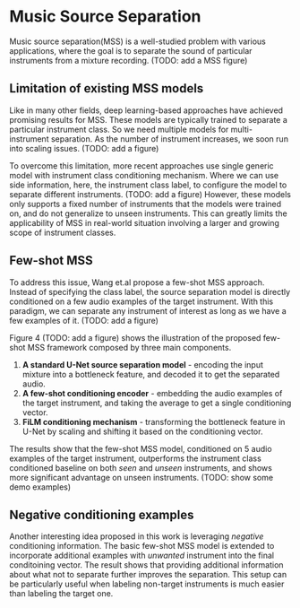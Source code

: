 # Music Source Separation

Music source separation(MSS) is a well-studied problem with various applications, where the goal is to separate the sound of particular instruments from a mixture recording. (TODO: add a MSS figure)

## Limitation of existing MSS models
Like in many other fields, deep learning-based approaches have achieved promising results for MSS. These models are typically trained to separate a particular instrument class. So we need multiple models for multi-instrument separation. As the number of instrument increases, we soon run into scaling issues. (TODO: add a figure)

To overcome this limitation, more recent approaches use single generic model with instrument class conditioning mechanism. Where we can use side information, here, the instrument class label, to configure the model to separate different instruments. (TODO: add a figure) However, these models only supports a fixed number of instruments that the models were trained on, and do not generalize to unseen instruments. This can greatly limits the applicability of MSS in real-world situation involving a larger and growing scope of instrument classes. 
 
## Few-shot MSS
To address this issue, Wang et.al propose a few-shot MSS approach. Instead of specifying the class label, the source separation model is directly conditioned on a few audio examples of the target instrument. With this paradigm, we can separate any instrument of interest as long as we have a few examples of it. (TODO: add a figure)

Figure 4 (TODO: add a figure) shows the illustration of the proposed few-shot MSS framework composed by three main components.
1. **A standard U-Net source separation model** - encoding the input mixture into a bottleneck feature, and decoded it to get the separated audio. 
2. **A few-shot conditioning encoder** - embedding the audio examples of the target instrument, and taking the average to get a single conditioning vector.
3. **FiLM conditioning mechanism** - transforming the bottleneck feature in U-Net by scaling and shifting it based on the conditioning vector. 

The results show that the few-shot MSS model, conditioned on 5 audio examples of the target instrument, outperforms the instrument class conditioned baseline on both *seen* and *unseen* instruments, and shows more significant advantage on unseen instruments. (TODO: show some demo examples)

## Negative conditioning examples
Another interesting idea proposed in this work is leveraging *negative* conditioning information. The basic few-shot MSS model is extended to incorporate additional examples with *unwanted* instrument into the final conditoining vector. The result shows that providing additional information about what not to separate further improves the separation. This setup can be particularly useful when labeling non-target instruments is much easier than labeling the target one. 

